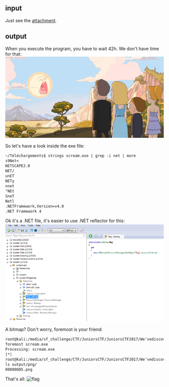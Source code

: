 ## input
Just see the [attachment](attachment/scream.zip).

## output
When you execute the program, you have to wait 42h. We don't have time for that:
![program_execution](images/Count%20down.png)

So let's have a look inside the exe file:

```
~/Téléchargements$ strings scream.exe | grep -i net | more
s9Net<
NETSCAPE2.0
NET/
unET
NETy
nnet
"NEt
SneT
Netl
.NETFramework,Version=v4.0
.NET Framework 4
```

Ok it's a .NET file, it's easier to use .NET reflector for this:
![.NET_reflector](images/.NET%20Reflector.png)

A bitmap? Don't worry, foremost is your friend:

```
root@kali:/media/sf_challenge/CTF/JuniorsCTF/JuniorsCTF2017/We'vediscoveredanotherplanet!# foremost scream.exe 
Processing: scream.exe
|*|
root@kali:/media/sf_challenge/CTF/JuniorsCTF/JuniorsCTF2017/We'vediscoveredanotherplanet!# ls output/png/
00000005.png
```

That's all:
![flag](images/We've_discovered_another_planet!_flag.png)
